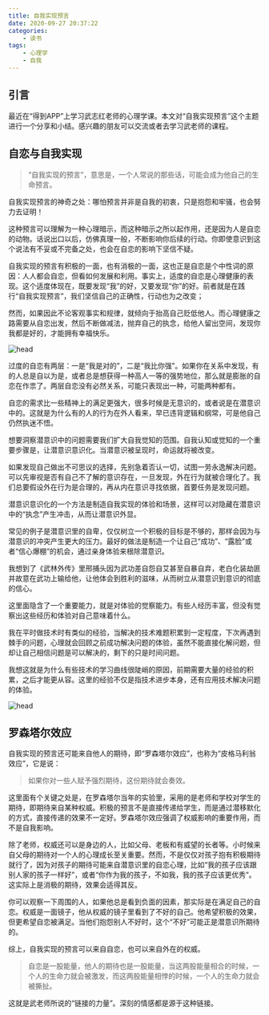 ```yaml
---
title: 自我实现预言
date: 2020-09-27 20:37:22
categories:
    - 读书
tags:
    - 心理学
    - 自我
---
```

## 引言

最近在“得到APP”上学习武志红老师的心理学课。本文对“自我实现预言”这个主题进行一个分享和小结。感兴趣的朋友可以交流或者去学习武老师的课程。

## 自恋与自我实现

> “自我实现的预言”，意思是，一个人常说的那些话，可能会成为他自己的生命预言。

自我实现预言的神奇之处：哪怕预言并非是自我的初衷，只是抱怨和牢骚，也会努力去证明！

这种预言可以理解为一种心理暗示，而这种暗示之所以起作用，还是因为人是自恋的动物。话说出口以后，仿佛真理一般，不断影响你后续的行动。你即使意识到这个说法有不妥或不完备之处，也会在自恋的影响下坚信不疑。

自我实现的预言有积极的一面，也有消极的一面，这也正是自恋是个中性词的原因：人人都会自恋，但看如何发展和利用。事实上，适度的自恋是心理健康的表现。这个适度体现在，既要发现“我”的好，又要发现“你”的好。前者就是在践行“自我实现预言”，我们坚信自己的正确性，行动也为之改变；
<!--more-->
然而，如果因此不论客观事实和规律，就倾向于抬高自己贬低他人。而心理健康之路需要从自恋出发，然后不断做减法，抛弃自己的执念，给他人留出空间，发现你我都是好的，才能拥有幸福快乐。


![head](自我实现.png)

过度的自恋有两层：一是“我是对的”，二是“我比你强”。如果你在关系中发现，有的人总是自以为是，或者总是想获得一种高人一等的强势地位，那么就是膨胀的自恋在作祟了。两层自恋没有必然关系，可能只表现出一种，可能两种都有。

自恋的需求比一些精神上的满足更强大，很多时候是无意识的，或者说是在潜意识中的。这就是为什么有的人的行为在外人看来，早已违背逻辑和纲常，可是他自己仍然执迷不悟。

想要洞察潜意识中的问题需要我们扩大自我觉知的范围。自我认知或觉知的一个重要步骤是，让潜意识意识化。当潜意识被呈现时，命运就将被改变。

如果发现自己做出不可思议的选择，先别急着否认一切，试图一劳永逸解决问题。可以先审视是否有自己不了解的意识存在，一旦发现，外在行为就被合理化了。我们总要假设外在行为是合理的，再从内在意识寻找依据，首要任务是发现问题。

潜意识意识化的一个方法是制造自我实现的体验和场景，这样可以对隐藏在潜意识中的“执念”产生冲击，从而让潜意识外显。

常见的例子是潜意识里的自卑，仅仅树立一个积极的目标是不够的，那样会因为与潜意识的冲突产生更大的压力。最好的做法是制造一个让自己“成功”、“露脸”或者“信心爆棚”的机会，通过亲身体验来根除潜意识。

我想到了《武林外传》里邢捕头因为武功差自怨自艾甚至自暴自弃，老白化装劫匪并故意在武功上输给他，让他体会到胜利的滋味，从而树立从潜意识到意识的彻底的信心。

这里面隐含了一个重要能力，就是对体验的觉察能力。有些人经历丰富，但没有觉察出这些经历和体验对自己意味着什么。

我在平时做技术时有类似的经验，当解决的技术难题积累到一定程度，下次再遇到棘手的问题，心理就会回顾之前成功解决问题的体验，虽然不能直接化解问题，但却让自己相信问题是可以解决的，剩下的只是时间问题。

我想这就是为什么有些技术的学习曲线很陡峭的原因，前期需要大量的经验的积累，之后才能更从容。这里的经验不仅是指技术进步本身，还有应用技术解决问题的体验。

![head](实现.jpg)

## 罗森塔尔效应

自我实现的预言还可能来自他人的期待，即“罗森塔尔效应”，也称为“皮格马利翁效应”，它是说：

> 如果你对一些人赋予强烈期待，这份期待就会奏效。

这里面有个关键之处是，在罗森塔尔当年的实验里，采用的是老师和学校对学生的期待，即期待来自某种权威。积极的预言不是直接传递给学生，而是通过潜移默化的方式，直接传递的效果不一定好。罗森塔尔效应强调了权威影响的重要作用，而不是自我影响。

除了老师，权威还可以是身边的人，比如父母、老板和有威望的长者等。小时候来自父母的期待对一个人的心理成长至关重要。然而，不是仅仅对孩子抱有积极期待就行了，因为对孩子的期待可能来自潜意识里的自恋心理，比如“我的孩子应该跟别人家的孩子一样好”，或者“你作为我的孩子，不如我，我的孩子应该更优秀”。这实际上是消极的期待，效果会适得其反。


你可以观察一下周围的人，如果他总是看到负面的因素，那实际是在满足自己的自恋。权威是一面镜子，他从权威的镜子里看到了不好的自己。他希望积极的效果，但更希望自恋被满足。当他们抱怨别人不好时，这个“不好”可能正是潜意识所期待的。

综上，自我实现的预言可以来自自恋，也可以来自外在的权威。
> 自恋是一股能量，他人的期待也是一股能量，当这两股能量相合的时候，一个人的生命力就会被激发，而这两股能量相悖的时候，一个人的生命力就会被撕扯。


这就是武老师所说的“链接的力量”。深刻的情感都是源于这种链接。